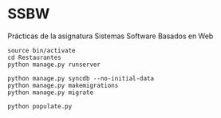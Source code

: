 # SSBW
Prácticas de la asignatura Sistemas Software Basados en Web

```
source bin/activate
cd Restaurantes
python manage.py runserver

python manage.py syncdb --no-initial-data
python manage.py makemigrations
python manage.py migrate

python populate.py
```
